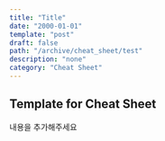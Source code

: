 ```yaml
---
title: "Title"
date: "2000-01-01"
template: "post"
draft: false
path: "/archive/cheat_sheet/test"
description: "none"
category: "Cheat Sheet"
---
```


## Template for Cheat Sheet

내용을 추가해주세요

